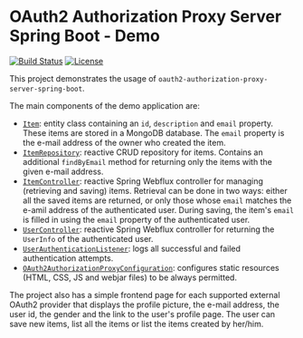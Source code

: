 # OAuth2 Authorization Proxy Server Spring Boot - Demo

[![Build Status](https://img.shields.io/circleci/project/github/szgabsz91/oauth2-authorization-proxy-server-spring-boot/master.svg)](https://circleci.com/gh/szgabsz91/workflows/oauth2-authorization-proxy-server-spring-boot)
[![License](https://img.shields.io/github/license/szgabsz91/oauth2-authorization-proxy-server-spring-boot.svg)](https://github.com/szgabsz91/oauth2-authorization-proxy-server-spring-boot/blob/master/LICENSE)

This project demonstrates the usage of `oauth2-authorization-proxy-server-spring-boot`.

The main components of the demo application are:

* [`Item`](src/main/java/com/github/szgabsz91/oauth2/authorization/proxy/server/springboot/demo/entities/Item.java):
    entity class containing an `id`, `description` and `email` property. These items are stored in a MongoDB database.
    The `email` property is the e-mail address of the owner who created the item.
* [`ItemRepository`](src/main/java/com/github/szgabsz91/oauth2/authorization/proxy/server/springboot/demo/repositories/ItemRepository.java):
    reactive CRUD repository for items. Contains an additional `findByEmail` method for returning only the items with
    the given e-mail address.
* [`ItemController`](src/main/java/com/github/szgabsz91/oauth2/authorization/proxy/server/springboot/demo/controllers/ItemController.java):
    reactive Spring Webflux controller for managing (retrieving and saving) items. Retrieval can be done in two ways:
    either all the saved items are returned, or only those whose `email` matches the e-amil address of the authenticated
    user. During saving, the item's `email` is filled in using the `email` property of the authenticated user.
* [`UserController`](src/main/java/com/github/szgabsz91/oauth2/authorization/proxy/server/springboot/demo/controllers/UserController.java):
    reactive Spring Webflux controller for returning the `UserInfo` of the authenticated user.
* [`UserAuthenticationListener`](src/main/java/com/github/szgabsz91/oauth2/authorization/proxy/server/springboot/demo/security/UserAuthenticationListener.java):
    logs all successful and failed authentication attempts.
* [`OAuth2AuthorizationProxyConfiguration`](src/main/java/com/github/szgabsz91/oauth2/authorization/proxy/server/springboot/demo/configuration/OAuth2AuthorizationProxyConfiguration.java):
    configures static resources (HTML, CSS, JS and webjar files) to be always permitted.

The project also has a simple frontend page for each supported external OAuth2 provider that displays the profile
picture, the e-mail address, the user id, the gender and the link to the user's profile page. The user can save new
items, list all the items or list the items created by her/him.
